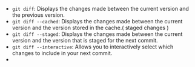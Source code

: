 * `git diff`: Displays the changes made between the current version and the previous version. 
* `git diff --cached`: Displays the changes made between the current version and the version stored in the cache.( staged changes )
* `git diff --staged`: Displays the changes made between the current version and the version that is staged for the next commit. 
* `git diff --interactive`: Allows you to interactively select which changes to include in your next commit.
* 